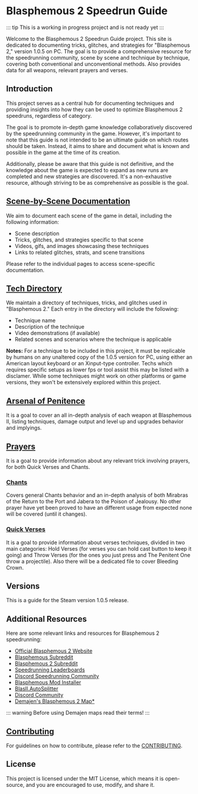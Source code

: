 # Blasphemous 2 Speedrun Guide

::: tip
This is a working in progress project and is not ready yet
:::

Welcome to the Blasphemous 2 Speedrun Guide project. This site is dedicated to documenting tricks, glitches, and strategies for "Blasphemous 2," version 1.0.5 on PC. The goal is to provide a comprehensive resource for the speedrunning community, scene by scene and technique by technique, covering both conventional and unconventional methods. Also provides data for all weapons, relevant prayers and verses.

## Introduction

This project serves as a central hub for documenting techniques and providing insights into how they can be used to optimize Blasphemous 2 speedruns, regardless of category.

The goal is to promote in-depth game knowledge collaboratively discovered by the speedrunning community in the game. However, it's important to note that this guide is not intended to be an ultimate guide on which routes should be taken. Instead, it aims to share and document what is known and possible in the game at the time of its creation.

Additionally, please be aware that this guide is not definitive, and the knowledge about the game is expected to expand as new runs are completed and new strategies are discovered. It's a non-exhaustive resource, although striving to be as comprehensive as possible is the goal.

## [Scene-by-Scene Documentation](scenes/)

We aim to document each scene of the game in detail, including the following information:

- Scene description
- Tricks, glitches, and strategies specific to that scene
- Videos, gifs, and images showcasing these techniques
- Links to related glitches, strats, and scene transitions

Please refer to the individual pages to access scene-specific documentation.

## [Tech Directory](technique/)

We maintain a directory of techniques, tricks, and glitches used in "Blasphemous 2." Each entry in the directory will include the following:

- Technique name
- Description of the technique
- Video demonstrations (if available)
- Related scenes and scenarios where the technique is applicable

**Notes:**
For a technique to be included in this project, it must be replicable by humans on any unaltered copy of the 1.0.5 version for PC, using either an American layout keyboard or an Xinput-type controller. Techs which requires specific setups as lower fps or tool assist this may be listed with a disclamer. While some techniques might work on other platforms or game versions, they won't be extensively explored within this project.

## [Arsenal of Penitence](arsenal/)

It is a goal to cover an all in-depth analysis of each weapon at Blasphemous II, listing techniques, damage output and level up and upgrades behavior and implyings.

## [Prayers](prayers/)

It is a goal to provide information about any relevant trick involving prayers, for both Quick Verses and Chants.

### [Chants](prayers/chants/)

Covers general Chants behavior and an in-depth analysis of both Mirabras of the Return to the Port and Jabera to the Poison of Jealousy. No other prayer have yet been proved to have an different usage from expected none will be covered (until it changes).

### [Quick Verses](prayers/verses/)

It is a goal to provide information about verses techniques, divided in two main categories: Hold Verses (for verses you can hold cast button to keep it going) and Throw Verses (for the ones you just press and The Penitent One throw a projectile). Also there will be a dedicated file to cover Bleeding Crown.

## Versions

This is a guide for the Steam version 1.0.5 release.

## Additional Resources

Here are some relevant links and resources for Blasphemous 2 speedrunning:

- [Official Blasphemous 2 Website](https://www.blasphemous2game.com/)
- [Blasphemous Subreddit](https://www.reddit.com/r/Blasphemous)
- [Blasphemous 2 Subreddit](https://www.reddit.com/r/BlasphemousII)
- [Speedrunning Leaderboards](https://www.speedrun.com/Blasphemous_II)
- [Discord Speedrunning Community](https://discord.gg/blasphemous2speedrun)
- [Blasphemous Mod Installer](https://github.com/BrandenEK/Blasphemous-Mod-Installer)
- [BlasII.AutoSplitter](https://github.com/BrandenEK/BlasII.AutoSplitter)
- [Discord Community](https://discord.com/invite/YDPRKerPtw)
- [Demajen's Blasphemous 2 Map*](https://www.demajen.co.uk/#B)

::: warning
    Before using Demajen maps read their terms!
:::

## [Contributing](CONTRIBUTING)

For guidelines on how to contribute, please refer to the [CONTRIBUTING](CONTRIBUTING).

## License

This project is licensed under the MIT License, which means it is open-source, and you are encouraged to use, modify, and share it.

